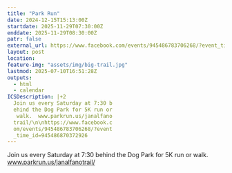 ```yaml
---
title: "Park Run"
date: 2024-12-15T15:13:00Z
startdate: 2025-11-29T07:30:00Z
enddate: 2025-11-29T08:30:00Z
patr: false
external_url: https://www.facebook.com/events/945486783706268/?event_time_id=945486870372926
layout: post
location: 
feature-img: "assets/img/big-trail.jpg"
lastmod: 2025-07-10T16:51:28Z
outputs:
  - html
  - calendar
ICSDescription: |+2
  Join us every Saturday at 7:30 b  ehind the Dog Park for 5K run or   walk.  www.parkrun.us/janalfano  trail/\n\nhttps://www.facebook.c  om/events/945486783706268/?event  _time_id=945486870372926
---
```


Join us every Saturday at 7&#58;30 behind the Dog Park for 5K run or walk.  www.parkrun.us/janalfanotrail/<br>
  <br>
  
